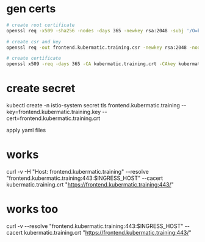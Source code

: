 
# gen certs
```bash
# create root certificate
openssl req -x509 -sha256 -nodes -days 365 -newkey rsa:2048 -subj '/O=kubermatic training/CN=kubermatic.training' -keyout kubermatic.training.key -out kubermatic.training.crt

# create csr and key
openssl req -out frontend.kubermatic.training.csr -newkey rsa:2048 -nodes -keyout frontend.kubermatic.training.key -subj "/CN=frontend.kubermatic.training/O=kubermatic training"

# create certificate
openssl x509 -req -days 365 -CA kubermatic.training.crt -CAkey kubermatic.training.key -set_serial 0 -in frontend.kubermatic.training.csr -out frontend.kubermatic.training.crt
```

# create secret
kubectl create -n istio-system secret tls frontend.kubermatic.training --key=frontend.kubermatic.training.key --cert=frontend.kubermatic.training.crt

apply yaml files

# works
curl -v -H "Host: frontend.kubermatic.training" --resolve "frontend.kubermatic.training:443:$INGRESS_HOST"  --cacert kubermatic.training.crt "https://frontend.kubermatic.training:443/"

# works too
curl -v --resolve "frontend.kubermatic.training:443:$INGRESS_HOST"  --cacert kubermatic.training.crt "https://frontend.kubermatic.training:443/"
